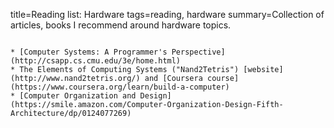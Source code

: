 title=Reading list: Hardware
tags=reading, hardware
summary=Collection of articles, books I recommend around hardware topics.
~~~~~~

* [Computer Systems: A Programmer's Perspective](http://csapp.cs.cmu.edu/3e/home.html)
* The Elements of Computing Systems ("Nand2Tetris") [website](http://www.nand2tetris.org/) and [Coursera course](https://www.coursera.org/learn/build-a-computer)
* [Computer Organization and Design](https://smile.amazon.com/Computer-Organization-Design-Fifth-Architecture/dp/0124077269)
